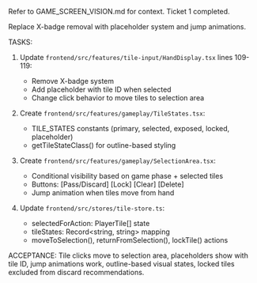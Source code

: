 Refer to GAME_SCREEN_VISION.md for context. Ticket 1 completed.

Replace X-badge removal with placeholder system and jump animations.

TASKS:
1. Update `frontend/src/features/tile-input/HandDisplay.tsx` lines 109-119:
   - Remove X-badge system
   - Add placeholder with tile ID when selected
   - Change click behavior to move tiles to selection area

2. Create `frontend/src/features/gameplay/TileStates.tsx`:
   - TILE_STATES constants (primary, selected, exposed, locked, placeholder)
   - getTileStateClass() for outline-based styling

3. Create `frontend/src/features/gameplay/SelectionArea.tsx`:
   - Conditional visibility based on game phase + selected tiles
   - Buttons: [Pass/Discard] [Lock] [Clear] [Delete]
   - Jump animation when tiles move from hand

4. Update `frontend/src/stores/tile-store.ts`:
   - selectedForAction: PlayerTile[] state
   - tileStates: Record<string, string> mapping
   - moveToSelection(), returnFromSelection(), lockTile() actions

ACCEPTANCE: Tile clicks move to selection area, placeholders show with tile ID, jump animations work, outline-based visual states, locked tiles excluded from discard recommendations.